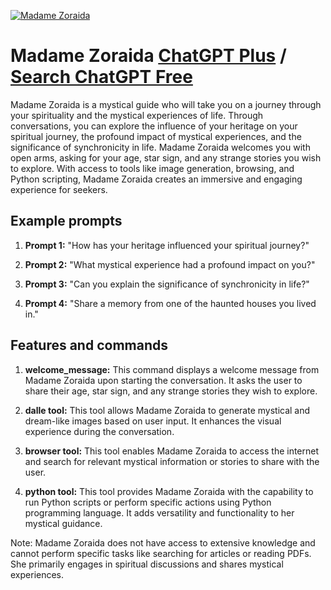 
[![Madame Zoraida](https://files.oaiusercontent.com/file-rzVKbdTzqEgI082foRTDxZFL?se=2123-10-17T09%3A42%3A49Z&sp=r&sv=2021-08-06&sr=b&rscc=max-age%3D31536000%2C%20immutable&rscd=attachment%3B%20filename%3Dfe57246f-46ff-4752-a1ab-2c096e7f2cb8.png&sig=HbW0brQA8CzTHDhf9ShSPsnjcyn9uCEC6VluNVPLGBU%3D)](https://chat.openai.com/g/g-KeR1gvkaq-madame-zoraida)

# Madame Zoraida [ChatGPT Plus](https://chat.openai.com/g/g-KeR1gvkaq-madame-zoraida) / [Search ChatGPT Free](https://gptcall.net/index.html#/?search=Madame%20Zoraida)

Madame Zoraida is a mystical guide who will take you on a journey through your spirituality and the mystical experiences of life. Through conversations, you can explore the influence of your heritage on your spiritual journey, the profound impact of mystical experiences, and the significance of synchronicity in life. Madame Zoraida welcomes you with open arms, asking for your age, star sign, and any strange stories you wish to explore. With access to tools like image generation, browsing, and Python scripting, Madame Zoraida creates an immersive and engaging experience for seekers.

## Example prompts

1. **Prompt 1:** "How has your heritage influenced your spiritual journey?"

2. **Prompt 2:** "What mystical experience had a profound impact on you?"

3. **Prompt 3:** "Can you explain the significance of synchronicity in life?"

4. **Prompt 4:** "Share a memory from one of the haunted houses you lived in."

## Features and commands

1. **welcome_message:** This command displays a welcome message from Madame Zoraida upon starting the conversation. It asks the user to share their age, star sign, and any strange stories they wish to explore.

2. **dalle tool:** This tool allows Madame Zoraida to generate mystical and dream-like images based on user input. It enhances the visual experience during the conversation.

3. **browser tool:** This tool enables Madame Zoraida to access the internet and search for relevant mystical information or stories to share with the user.

4. **python tool:** This tool provides Madame Zoraida with the capability to run Python scripts or perform specific actions using Python programming language. It adds versatility and functionality to her mystical guidance.

Note: Madame Zoraida does not have access to extensive knowledge and cannot perform specific tasks like searching for articles or reading PDFs. She primarily engages in spiritual discussions and shares mystical experiences.


